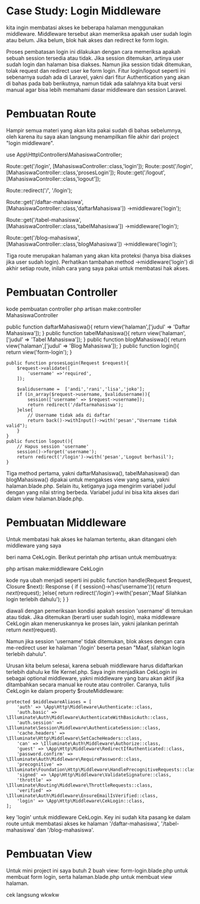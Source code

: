 #  Case Study: Login Middleware
kita  ingin membatasi akses ke beberapa halaman menggunakan middleware.
Middleware tersebut akan memeriksa apakah user sudah login atau belum. Jika belum, blok
hak akses dan redirect ke form login. 

Proses pembatasan login ini dilakukan dengan cara memeriksa apakah sebuah session tersedia
atau tidak. Jika session ditemukan, artinya user sudah login dan halaman bisa diakses. Namun
jika session tidak ditemukan, tolak request dan redirect user ke form login.
Fitur login/logout seperti ini sebenarnya sudah ada di Laravel, yakni dari fitur Authentication
yang akan di bahas pada bab berikutnya, namun tidak ada salahnya kita buat versi manual agar
bisa lebih memahami dasar middleware dan session Laravel.


# Pembuatan Route
Hampir semua materi yang akan kita pakai sudah di bahas sebelumnya, oleh karena itu saya
akan langsung menampilkan file akhir dari project "login middleware".

use App\Http\Controllers\MahasiswaController;



Route::get('/login', [MahasiswaController::class,'login']);
Route::post('/login', [MahasiswaController::class,'prosesLogin']);
Route::get('/logout', [MahasiswaController::class,'logout']);

 Route::redirect('/', '/login');

 Route::get('/daftar-mahasiswa', [MahasiswaController::class,'daftarMahasiswa'])
 ->middleware('login');

 Route::get('/tabel-mahasiswa', [MahasiswaController::class,'tabelMahasiswa'])
 ->middleware('login');

 Route::get('/blog-mahasiswa', [MahasiswaController::class,'blogMahasiswa'])
 ->middleware('login');

Tiga route merupakan halaman yang akan kita proteksi (hanya bisa
diakses jika user sudah login). Perhatikan tambahan method ->middleware('login') di akhir
setiap route, inilah cara yang saya pakai untuk membatasi hak akses. 

# Pembuatan Controller
kode pembuatan controller
 php artisan make:controller MahasiswaController

 public function daftarMahasiswa(){
        return view('halaman',['judul' => 'Daftar Mahasiswa']);
    }
    public function tabelMahasiswa(){
        return view('halaman',['judul' => 'Tabel Mahasiswa']);
    }
    public function blogMahasiswa(){
        return view('halaman',['judul' => 'Blog Mahasiswa']);
    }
    public function login(){
        return view('form-login');
    }


    public function prosesLogin(Request $request){
        $request->validate([
            'username' =>'required',
        ]);

        $validusername =  ['andi','rani','lisa','joko'];
        if (in_array($request->username, $validusername)){
            session(['username' => $request->username]);
            return redirect('/daftarmahasiswa');
        }else{
            // Username tidak ada di daftar
            return back()->withInput()->with('pesan',"Username tidak valid");
        }
    }
    public function logout(){
        // Hapus session 'username'
        session()->forget('username');
        return redirect('/login')->with('pesan','Logout berhasil');
    }

Tiga method pertama, yakni daftarMahasiswa(), tabelMahasiswa() dan blogMahasiswa()
dipakai untuk mengakses view yang sama, yakni halaman.blade.php. Selain itu, ketiganya juga
mengirim variabel judul dengan yang nilai string berbeda. Variabel judul ini bisa kita akses dari
dalam view halaman.blade.php.


# Pembuatan Middleware
Untuk membatasi hak akses ke halaman tertentu, akan ditangani oleh middleware yang saya

beri nama CekLogin. Berikut perintah php artisan untuk membuatnya:

php artisan make:middleware CekLogin

kode nya ubah menjadi seperti ini
public function handle(Request $request, Closure $next): Response
    {
        if ( session()->has('username')){
            return $next($request);
        }else{
            return redirect('/login')->with('pesan','Maaf Silahkan login terlebih dahulu');
        }
    }

diawali dengan pemeriksaan kondisi
apakah session 'username' di temukan atau tidak. Jika ditemukan (berarti user sudah login),
maka middleware CekLogin akan meneruskannya ke proses lain, yakni jalankan perintah
return $next($request).

Namun jika session 'username' tidak ditemukan, blok akses dengan cara me-redirect user ke
halaman '/login' beserta pesan "Maaf, silahkan login terlebih dahulu".

Urusan kita belum selesai, karena sebuah middleware harus didaftarkan terlebih dahulu ke file
Kernel.php. Saya ingin menjadikan CekLogin ini sebagai optional middleware, yakni
middleware yang baru akan aktif jika ditambahkan secara manual ke route atau controller.
Caranya, tulis CekLogin ke dalam property $routeMiddleware:

    protected $middlewareAliases = [
        'auth' => \App\Http\Middleware\Authenticate::class,
        'auth.basic' => \Illuminate\Auth\Middleware\AuthenticateWithBasicAuth::class,
        'auth.session' => \Illuminate\Session\Middleware\AuthenticateSession::class,
        'cache.headers' => \Illuminate\Http\Middleware\SetCacheHeaders::class,
        'can' => \Illuminate\Auth\Middleware\Authorize::class,
        'guest' => \App\Http\Middleware\RedirectIfAuthenticated::class,
        'password.confirm' => \Illuminate\Auth\Middleware\RequirePassword::class,
        'precognitive' => \Illuminate\Foundation\Http\Middleware\HandlePrecognitiveRequests::class,
        'signed' => \App\Http\Middleware\ValidateSignature::class,
        'throttle' => \Illuminate\Routing\Middleware\ThrottleRequests::class,
        'verified' => \Illuminate\Auth\Middleware\EnsureEmailIsVerified::class,
        'login' => \App\Http\Middleware\CekLogin::class,
    ];
key 'login' untuk middleware CekLogin. Key ini sudah kita pasang ke
dalam route untuk membatasi akses ke halaman '/daftar-mahasiswa', '/tabel-mahasiswa' dan
'/blog-mahasiswa'.

# Pembuatan View
Untuk mini project ini saya butuh 2 buah view: form-login.blade.php untuk membuat form
login, serta halaman.blade.php untuk membuat view halaman.

cek langsung wkwkw
